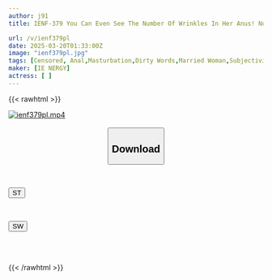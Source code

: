```yaml
---
author: j91
title: IENF-379 You Can Even See The Number Of Wrinkles In Her Anus! No Mosaic Continuous Climax Anal Masturbation 32

url: /v/ienf379pl
date: 2025-03-20T01:33:00Z
image: "ienf379pl.jpg"
tags: [Censored, Anal,Masturbation,Dirty Words,Married Woman,Subjectivity]
maker: [IE NERGY]
actress: [ ]
---
```



{{< rawhtml >}}

<div class="video" data-videoid="bQgJR2wX9RUPX0x">
    <a href="javascript:;">
        <img src="/v/ienf379pl/ienf379pl.jpg" width="WIDTH" height="HEIGHT" alt="ienf379pl.mp4" loading="lazy">
    </a>
</div>

<script type="text/javascript" src="https://j91.asia/asset/on-demand-st.js"></script>

<br>
  <link rel="stylesheet" href="https://j91.asia/asset/bs5.css">
  
  <center>
  <button class="btn btn-primary" type="button" data-bs-toggle="collapse" data-bs-target=".multi-collapse" aria-expanded="false" aria-controls="multiCollapseExample1 multiCollapseExample2"><h2>Download</h2></button></center>
</p>
<div class="row">
  <div class="col">
    <div class="collapse multi-collapse" id="multiCollapseExample1">
      <div class="card card-body">
	      	      <br>
<div class="buttons">  
<p><a href="/v/ienf379pl/st.html" target="_blank"><button class="btn-hover color-3"><i class="fa fa-download"></i> ST</button></a></p></div>
    </div>
  </div>
</div>
  <div class="col">
    <div class="collapse multi-collapse" id="multiCollapseExample2">
      <div class="card card-body">
	      <br>
<div class="buttons">
<p><a href="/v/ienf379pl/sw.html" target="_blank"><button class="btn-hover color-2"><i class="fa fa-download"></i> SW</button></a></p></div>
<br><br>
      </div>
    </div>
  </div>
</div>

{{< /rawhtml >}}